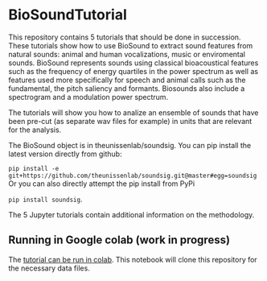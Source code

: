 # BioSoundTutorial

This repository contains 5 tutorials that should be done in succession.  These tutorials show how to use BioSound to extract sound features from natural sounds: animal and human vocalizations, music or enviromental sounds.  BioSound represents sounds using classical bioacoustical features such as the frequency of energy quartiles in the power spectrum as well as features used more specifically for speech and animal calls such as the fundamental, the pitch saliency and formants.  Biosounds also include a spectrogram and a modulation power spectrum.

The tutorials will show you how to analize an ensemble of sounds that have been pre-cut (as separate wav files for example) in units that are relevant for the analysis. 

The BioSound object is in theunissenlab/soundsig.  You can pip install the latest version directly from github:

`pip install -e git+https://github.com/theunissenlab/soundsig.git@master#egg=soundsig`
Or you can also directly attempt the pip install from PyPi

`pip install soundsig`.   

The 5 Jupyter tutorials contain additional information on the methodology.

## Running in Google colab (work in progress)

The [tutorial can be run in colab](https://colab.research.google.com/github/theunissenlab/BioSoundTutorial/blob/master/BioSound_Tutorial_Colab.ipynb). This notebook will clone this repository for the necessary data files.
